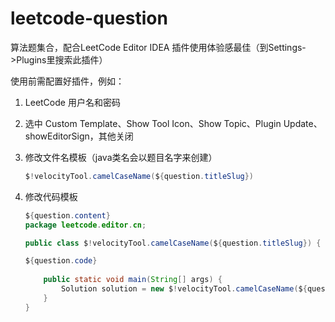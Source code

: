 # leetcode-question

算法题集合，配合LeetCode Editor IDEA 插件使用体验感最佳（到Settings->Plugins里搜索此插件）

使用前需配置好插件，例如：

1. LeetCode 用户名和密码

2. 选中 Custom Template、Show Tool Icon、Show Topic、Plugin Update、showEditorSign，其他关闭

3. 修改文件名模板（java类名会以题目名字来创建）

   ```java
   $!velocityTool.camelCaseName(${question.titleSlug})
   ```

4. 修改代码模板

   ```java
   ${question.content}
   package leetcode.editor.cn;
   
   public class $!velocityTool.camelCaseName(${question.titleSlug}) {
   
   ${question.code}
       
       public static void main(String[] args) {
           Solution solution = new $!velocityTool.camelCaseName(${question.titleSlug})().new Solution();
       }
   }
   ```

   
